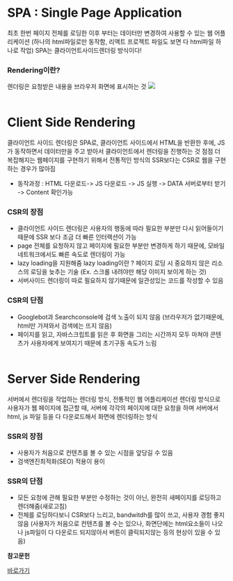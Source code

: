 # SPA : Single Page Application

최초 한번 페이지 전체를 로딩한 이후 부터는 데이터만 변경하여 사용할 수 있는 웹 어플리케이션
(하나의 html파일로만 동작함, 리액트 프로젝트 파일도 보면 다 html파일 하나로 작업)
SPA는 클라이언트사이드렌더링 방식이다!
<br>

### Rendering이란?

렌더링은 요청받은 내용을 브라우저 화면에 표시하는 것
![](https://img1.daumcdn.net/thumb/R1280x0/?scode=mtistory2&fname=https%3A%2F%2Fblog.kakaocdn.net%2Fdn%2FGMo1N%2FbtrInHZhLrX%2FkCxWO3qUfVsvNkdUpGjyak%2Fimg.png)
<br><br>

# Client Side Rendering

클라이언트 사이드 렌더링은 SPA로, 클라이언트 사이드에서 HTML을 반환한 후에, JS가 동작하면서 데이터만을 주고 받아서 클라이언트에서 렌더링을 진행하는 것
점점 더 복잡해지는 웹페이지를 구현하기 위해서 전통적인 방식의 SSR보다는 CSR로 웹을 구현하는 경우가 많아짐

- 동작과정 : HTML 다운로드-> JS 다운로드 -> JS 실행 -> DATA 서버로부터 받기 -> Content 확인가능
  <br>

### CSR의 장점

- 클라이언트 사이드 렌더링은 사용자의 행동에 따라 필요한 부분만 다시 읽어들이기때문에 SSR 보다 조금 더 빠른 인터랙션이 가능
- page 전체를 요청하지 않고 페이지에 필요한 부분만 변경하게 하기 때문에, 모바일 네트워크에서도 빠른 속도로 렌더링이 가능
- lazy loading을 지원해줌
  lazy loading이란 ? 페이지 로딩 시 중요하지 않은 리소스의 로딩을 늦추는 기술
  (Ex. 스크롤 내려야만 해당 이미지 보이게 하는 것)
- 서버사이드 렌더링이 따로 필요하지 않기때문에 일관성있는 코드를 작성할 수 있음
  <br>

### CSR의 단점

- Googlebot과 Searchconsole에 검색 노출이 되지 않음 (브라우저가 없기때문에, html만 가져와서 검색에는 뜨지 않음)
- 페이지를 읽고, 자바스크립트를 읽은 후 화면을 그리는 시간까지 모두 마쳐야 콘텐츠가 사용자에게 보여지기 때문에 초기구동 속도가 느림
  <br><br>

# Server Side Rendering

서버에서 렌더링을 작업하는 렌더링 방식, 전통적인 웹 어플리케이션 렌더링 방식으로 사용자가 웹 페이지에 접근할 때, 서버에 각각의 페이지에 대한 요청을 하며 서버에서 html, js 파일 등을 다 다운로드해서 화면에 렌더링하는 방식
<br>

### SSR의 장점

- 사용자가 처음으로 컨텐츠를 볼 수 있는 시점을 앞당길 수 있음
- 검색엔진최적화(SEO) 적용이 용이
  <br>

### SSR의 단점

- 모든 요청에 관해 필요한 부분만 수정하는 것이 아닌, 완전히 새페이지를 로딩하고 렌더해줌(새로고침)
- 전체를 로딩하다보니 CSR보다 느리고, bandwitdh를 많이 쓰고, 사용자 경험 좋지 않음
  (사용자가 처음으로 컨텐츠를 볼 수는 있으나, 화면단에는 html요소들이 나오나 js파일이 다 다운로드 되지않아서 버튼이 클릭되지않는 등의 현상이 있을 수 있음)

**참고문헌**

[바로가기](https://velog.io/@haileyself/SPA-Client-Side-Rendering-%EA%B7%B8%EB%A6%AC%EA%B3%A0-Server-Side-Rendering-90k4ar8is1)
